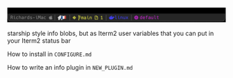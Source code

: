 ![Example iterm](./doc/itermship_demo.png)

starship style info blobs, but as Iterm2 user variables that you can put in your Iterm2 status bar

How to install in `CONFIGURE.md`

How to write an info plugin in `NEW_PLUGIN.md`